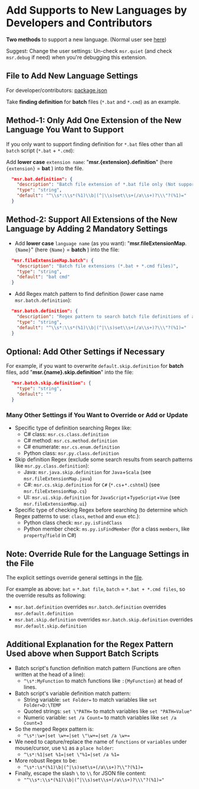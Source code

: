 # Add Supports to New Languages by Developers and Contributors

**Two methods** to support a new language. (Normal user see [here](https://github.com/qualiu/vscode-msr/blob/master/README.md#easy-to-support-new-languages))

Suggest: Change the user settings: Un-check `msr.quiet` (and check `msr.debug` if need) when you're debugging this extension.

## File to Add New Language Settings

For developer/contributors: [package.json](https://github.com/qualiu/vscode-msr/blob/master/package.json)

Take **finding definition** for **batch** files (`*.bat` and `*.cmd`) as an example.

## Method-1: Only Add One Extension of the New Language You Want to Support

If you only want to support finding definition for `*.bat` files other than all `batch` script (`*.bat` + `*.cmd`):

Add **lower case** `extension name`: "**msr.{extension}.definition**" (here `{extension}` = **bat** ) into the file.

```json
  "msr.bat.definition": {
    "description": "Batch file extension of *.bat file only (Not support *.cmd file).",
    "type": "string",
    "default": "^\\s*:\\s*(%1)\\b|(^|\\s)set\\s+(/a\\s+)?\\\"?(%1)="
  }
```

## Method-2: Support All Extensions of the New Language by Adding 2 Mandatory Settings

- Add **lower case** `language name` (as you want): "**msr.fileExtensionMap**.`{Name}`" (here `{Name}` = **batch** ) into the file:

```json
  "msr.fileExtensionMap.batch": {
    "description": "Batch file extensions (*.bat + *.cmd files)",
    "type": "string",
    "default": "bat cmd"
  }
```

- Add Regex match pattern to find definition (lower case name `msr.batch.definition`):

```json
  "msr.batch.definition": {
    "description": "Regex pattern to search batch file definitions of a function or variable.",
    "type": "string",
    "default": "^\\s*:\\s*(%1)\\b|(^|\\s)set\\s+(/a\\s+)?\\\"?(%1)="
  }
```

## Optional: Add Other Settings if Necessary

For example, if you want to overwrite `default.skip.definition` for **batch** files, add "**msr.{name}.skip.definition**" into the file:

```json
  "msr.batch.skip.definition": {
    "type": "string",
    "default": ""
  }
```

### Many Other Settings if You Want to Override or Add or Update

- Specific type of definition searching Regex like:
  - C# class: `msr.cs.class.definition`
  - C# method: `msr.cs.method.definition`
  - C# enumerate: `msr.cs.enum.definition`
  - Python class: `msr.py.class.definition`
- Skip definition Regex (exclude some search results from search patterns like `msr.py.class.definition`):
  - Java: `msr.java.skip.definition` for `Java`+`Scala` (see `msr.fileExtensionMap.java`)
  - C#: `msr.cs.skip.definition` for `C#` (`*.cs`+`*.cshtml`) (see `msr.fileExtensionMap.cs`)
  - UI: `msr.ui.skip.definition` for `JavaScript`+`TypeScript`+`Vue` (see `msr.fileExtensionMap.ui`)
- Specific type of checking Regex before searching (to determine which Regex patterns to use: `class`, `method` and `enum` etc.):
  - Python class check: `msr.py.isFindClass`
  - Python member check: `ms.py.isFindMember` (for a class `members`, like `property`/`field` in C#)

## Note: Override Rule for the Language Settings in the File

The explicit settings override general settings in the [file](#file-to-add-new-language-settings).

For example as above: `bat` = `*.bat file`, `batch` = `*.bat + *.cmd files`, so the override results as following:

- `msr.bat.definition` overrides `msr.batch.definition` overrides `msr.default.definition`
- `msr.bat.skip.definition` overrides `msr.batch.skip.definition` overrides `msr.default.skip.definition`

## Additional Explanation for the Regex Pattern Used above when Support Batch Scripts

- Batch script's function definition match pattern (Functions are often written at the head of a line):
  - `^\s*:MyFunction` to match functions like `:{MyFunction}` at head of lines.
- Batch script's variable definition match pattern:
  - String variable: `set Folder=` to match variables like `set Folder=D:\TEMP`
  - Quoted strings: `set \"PATH=` to match variables like `set "PATH=Value"`
  - Numeric variable: `set /a Count=` to match variables like `set /a Count=3`
- So the merged Regex pattern is:
  - `^\s*:\w+|set \w+=|set \"\w+=|set /a \w+=`
- We need to capture/replace the name of `functions` or `variables` under mouse/cursor, use `%1` as a `place holder`:
  - `^\s*:%1|set %1=|set \"%1=|set /a %1=`
- More robust Regex to be:
  - `^\s*:\s*(%1)\b|(^|\s)set\s+(/a\\s+)?\\"?(%1)=`
- Finally, escape the slash `\` to `\\` for JSON file content:
  - `"^\\s*:\\s*(%1)\\b|(^|\\s)set\\s+(/a\\s+)?\\\"?(%1)="`

